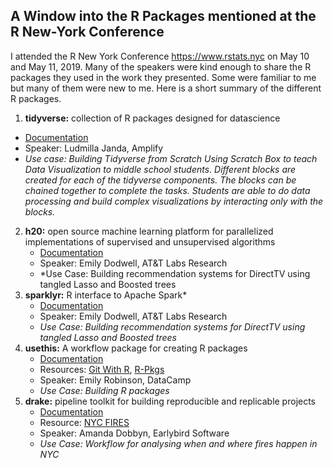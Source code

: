 ##  A Window into the R Packages mentioned at the R New-York Conference 

I attended the R New York Conference https://www.rstats.nyc on May 10 and May 11, 2019. Many of the speakers were kind enough to share the R packages they used in the work they presented. Some were familiar to me but many of them were new to me. Here is a short summary of the different R packages. 


1.	**tidyverse:** collection of R packages designed for datascience
   * [Documentation](https://www.tidyverse.org)
   * Speaker: Ludmilla Janda, Amplify
   * *Use case: Building Tidyverse from Scratch Using Scratch Box to teach Data Visualization to middle school students. Different blocks are created for each of the tidyverse components. The blocks can be chained together to complete the tasks. Students are able to do data processing and build complex visualizations by interacting only with the blocks.*
2. **h20:** open source machine learning platform for parallelized implementations of supervised and unsupervised algorithms
   * [Documentation](https://cran.r-project.org/web/packages/h2o/h2o.pdf) 
   * Speaker: Emily Dodwell, AT&T Labs Research
   * *Use Case: Building recommendation systems for DirectTV using tangled Lasso and Boosted trees
3. **sparklyr:** R interface to Apache Spark*
   * [Documentation](https://spark.rstudio.com) 
   * Speaker: Emily Dodwell, AT&T Labs Research
   * *Use Case: Building recommendation systems for DirectTV using tangled Lasso and Boosted trees*
4. **usethis:** A workflow package for creating R packages
   * [Documentation](https://www.tidyverse.org/articles/2018/02/usethis-1-3-0/) 
   * Resources: [Git With R](https://happygitwithr.com), [R-Pkgs](https://r-pks.org)
   * Speaker: Emily Robinson, DataCamp
   * *Use Case: Building R packages*
5. **drake:**  pipeline toolkit for building reproducible and replicable projects
   * [Documentation](https://ropenscilabs.github.io/drake-manual/index.html)
   * Resource: [NYC FIRES](https://github.com/aedobbyn/nyc-fires)
   * Speaker: Amanda Dobbyn, Earlybird Software
   * *Use Case: Workflow for analysing when and where fires happen in NYC*
